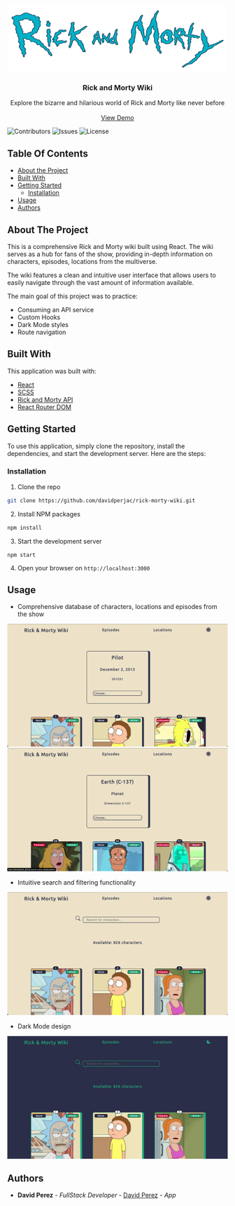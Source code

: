 <br/>
<p align="center">
  <a href="https://github.com/davidperjac/rick-morty-wiki">
    <img src="public/resources/logo.png" alt="Logo" width="500" height="150">
  </a>

  <h3 align="center">Rick and Morty Wiki</h3>

  <p align="center">
    Explore the bizarre and hilarious world of Rick and Morty like never before
    <br/>
    <br/>
    <a href="https://davidperjac.github.io/rick-morty-wiki">View Demo</a>
  </p>
</p>

![Contributors](https://img.shields.io/github/contributors/davidperjac/rick-morty-wiki?color=dark-green) ![Issues](https://img.shields.io/github/issues/davidperjac/rick-morty-wiki) ![License](https://img.shields.io/github/license/davidperjac/rick-morty-wiki)

## Table Of Contents

* [About the Project](#about-the-project)
* [Built With](#built-with)
* [Getting Started](#getting-started)
  * [Installation](#installation)
* [Usage](#usage)
* [Authors](#authors)

## About The Project

This is a comprehensive Rick and Morty wiki built using React. The wiki serves as a hub for fans of the show, providing in-depth information on characters, episodes, locations from the multiverse.

The wiki features a clean and intuitive user interface that allows users to easily navigate through the vast amount of information available.

The main goal of this project was to practice:
- Consuming an API service
- Custom Hooks
- Dark Mode styles
- Route navigation

## Built With

This application was built with:

* [React](https://es.react.dev/)
* [SCSS](https://sass-lang.com/)
* [Rick and Morty API](https://rickandmortyapi.com/)
* [React Router DOM](https://reactrouter.com/en/main)

## Getting Started

To use this application, simply clone the repository, install the dependencies, and start the development server. Here are the steps:

### Installation

1. Clone the repo

```sh
git clone https://github.com/davidperjac/rick-morty-wiki.git
```

2. Install NPM packages

```sh
npm install
```

3. Start the development server

```
npm start
```

4. Open your browser on `http://localhost:3000`

## Usage

- Comprehensive database of characters, locations and episodes from the show

![Screen Shot](public/resources/episodes.png)
![Screen Shot](public/resources/locations.png)

- Intuitive search and filtering functionality

![Screen Shot](public/resources/light.png)

- Dark Mode design

![Screen Shot](public/resources/dark.png)

## Authors

* **David Perez** - *FullStack Developer* - [David Perez](https://github.com/davidperjac) - *App*
